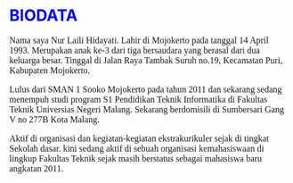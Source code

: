 
<body>
<h1 style="color: Blue">BIODATA</h1>
<p></p><p></p>
<p style="font-family: Calibri; font-size: 16px">Nama saya Nur Laili Hidayati. Lahir di Mojokerto pada tanggal 14 April 1993. Merupakan anak ke-3 dari tiga bersaudara yang berasal dari dua keluarga besar. Tinggal di Jalan Raya Tambak Suruh no.19, Kecamatan Puri, Kabupaten Mojokerto.</p>
<p style="font-family: Calibri; font-size: 16px">Lulus dari SMAN 1 Sooko Mojokerto pada tahun 2011 dan sekarang sedang menempuh studi program S1 Pendidikan Teknik Informatika di Fakultas Teknik Universias Negeri Malang. Sekarang berdomisili di Sumbersari Gang V no 277B Kota Malang.</p>
<p style="font-family: Calibri; font-size: 16px">Aktif di organisasi dan kegiatan-kegiatan ekstrakurikuler sejak di tingkat Sekolah dasar. kini sedang aktif di sebuah organisasi kemahasiswaan di lingkup Fakultas Teknik sejak masih berstatus sebagai mahasiswa baru angkatan 2011.</p>
</body>
</head>
